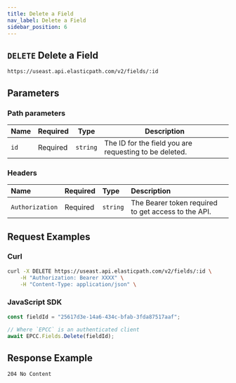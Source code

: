 ```yaml
---
title: Delete a Field
nav_label: Delete a Field
sidebar_position: 6
---
```


## `DELETE` Delete a Field

```http
https://useast.api.elasticpath.com/v2/fields/:id
```

## Parameters

### Path parameters

| Name | Required | Type     | Description                                            |
| ---- | -------- | -------- | ------------------------------------------------------ |
| `id` | Required | `string` | The ID for the field you are requesting to be deleted. |

### Headers

| Name | Required | Type | Description |
| :--- | :--- | :--- | :--- |
| `Authorization` | Required | `string` | The Bearer token required to get access to the API. |

## Request Examples

### Curl

```bash
curl -X DELETE https://useast.api.elasticpath.com/v2/fields/:id \
    -H "Authorization: Bearer XXXX" \
    -H "Content-Type: application/json" \
```

### JavaScript SDK

```javascript
const fieldId = "25617d3e-14a6-434c-bfab-3fda87517aaf";

// Where `EPCC` is an authenticated client
await EPCC.Fields.Delete(fieldId);
```

## Response Example

`204 No Content`

